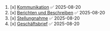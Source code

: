 1. [x] [Kommunikation](Kommunikation.md) ✅ 2025-08-20
2. [x] [Berichten und Beschreiben](Berichten%20und%20Beschreiben.md) ✅ 2025-08-20
3. [x] [Stellungnahme](Stellungnahme.md) ✅ 2025-08-20
4. [x] [Geschäftsbrief](Geschäftsbrief.md) ✅ 2025-08-20